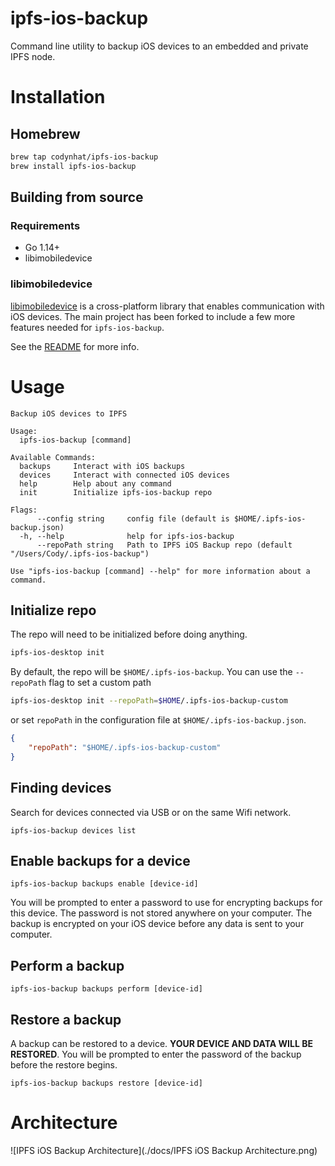 ipfs-ios-backup
===============

Command line utility to backup iOS devices to an embedded and private IPFS node.

# Installation

## Homebrew

``` sh
brew tap codynhat/ipfs-ios-backup
brew install ipfs-ios-backup
```

## Building from source

### Requirements
- Go 1.14+
- libimobiledevice

### libimobiledevice

[libimobiledevice](http://www.libimobiledevice.org/) is a cross-platform library that enables communication with iOS devices. The main project has been forked to include a few more features needed for `ipfs-ios-backup`. 

See the [README](https://github.com/codynhat/libimobiledevice) for more info.

# Usage

```
Backup iOS devices to IPFS

Usage:
  ipfs-ios-backup [command]

Available Commands:
  backups     Interact with iOS backups
  devices     Interact with connected iOS devices
  help        Help about any command
  init        Initialize ipfs-ios-backup repo

Flags:
      --config string     config file (default is $HOME/.ipfs-ios-backup.json)
  -h, --help              help for ipfs-ios-backup
      --repoPath string   Path to IPFS iOS Backup repo (default "/Users/Cody/.ipfs-ios-backup")

Use "ipfs-ios-backup [command] --help" for more information about a command.
```

## Initialize repo

The repo will need to be initialized before doing anything.
``` sh
ipfs-ios-desktop init
```

By default, the repo will be `$HOME/.ipfs-ios-backup`. You can use the `--repoPath` flag to set a custom path
``` sh
ipfs-ios-desktop init --repoPath=$HOME/.ipfs-ios-backup-custom
```

or set `repoPath` in the configuration file at `$HOME/.ipfs-ios-backup.json`.

``` json
{
    "repoPath": "$HOME/.ipfs-ios-backup-custom"
}
```

## Finding devices

Search for devices connected via USB or on the same Wifi network.

```
ipfs-ios-backup devices list
```

## Enable backups for a device

```
ipfs-ios-backup backups enable [device-id]
```

You will be prompted to enter a password to use for encrypting backups for this device. The password is not stored anywhere on your computer. The backup is encrypted on your iOS device before any data is sent to your computer.

## Perform a backup

```
ipfs-ios-backup backups perform [device-id]
```

## Restore a backup

A backup can be restored to a device. **YOUR DEVICE AND DATA WILL BE RESTORED**. You will be prompted to enter the password of the backup before the restore begins.

```
ipfs-ios-backup backups restore [device-id]
```

# Architecture

![IPFS iOS Backup Architecture](./docs/IPFS iOS Backup Architecture.png)

